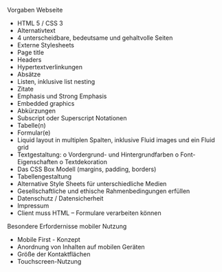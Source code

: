 Vorgaben Webseite

-	HTML 5 / CSS 3
-	Alternativtext
-	4 unterscheidbare, bedeutsame und gehaltvolle Seiten
-	Externe Stylesheets
-	Page title
-	Headers
-	Hypertextverlinkungen
-	Absätze
-	Listen, inklusive list nesting
-	Zitate
-	Emphasis und Strong Emphasis
-	Embedded graphics
-	Abkürzungen
-	Subscript oder Superscript Notationen
-	Tabelle(n)
-	Formular(e)
-	Liquid layout in multiplen Spalten, inklusive Fluid images und ein Fluid grid
-	Textgestaltung: 
  o	Vordergrund- und Hintergrundfarben
  o	Font-Eigenschaften
  o	Textdekoration
-	Das CSS Box Modell (margins, padding, borders)
-	Tabellengestaltung
-	Alternative Style Sheets für unterschiedliche Medien
-	Gesellschaftliche und ethische Rahmenbedingungen erfüllen
-	Datenschutz / Datensicherheit 
-	Impressum
-	Client muss HTML – Formulare verarbeiten können

Besondere Erfordernisse mobiler Nutzung
-	Mobile First - Konzept
-	Anordnung von Inhalten auf mobilen Geräten
-	Größe der Kontaktflächen
-	Touchscreen-Nutzung
